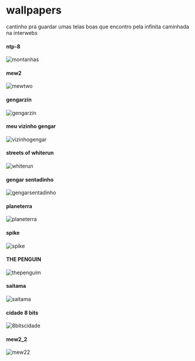 # wallpapers
cantinho pra guardar umas telas boas que encontro pela infinita caminhada na interwebs

#### ntp-8
![montanhas](https://i.imgur.com/Ce4Fr6H.jpg)

#### mew2
![mewtwo](https://i.imgur.com/dLPOhXS.jpeg)

#### gengarzin
![gengarzin](https://cdna.artstation.com/p/assets/images/images/028/132/720/medium/simone-ortiz-gengar.jpg?1593573488)

#### meu vizinho gengar
![vizinhogengar](https://images4.alphacoders.com/294/thumb-1920-294938.gif)

#### streets of whiterun
![whiterun](https://i.redd.it/wmbfe8pcnl341.jpg)

#### gengar sentadinho
![gengarsentadinho](https://i.imgur.com/zzaDsmh.jpeg)

#### planeterra
![planeterra](https://external-content.duckduckgo.com/iu/?u=http%3A%2F%2Fwallpapercave.com%2Fwp%2FEerviPX.jpg&f=1&nofb=1)

#### spike
![spike](https://i.imgur.com/22xwBIM.jpg)

#### THE PENGUIN
![thepenguim](https://i.imgur.com/Up6pevg.png)

#### saitama
![saitama](https://i.imgur.com/f8vFvxZ.jpg)

#### cidade 8 bits
![8bitscidade](https://preview.redd.it/r8d137vu1wk81.png?width=960&crop=smart&auto=webp&s=ee095554d4817ca1e16157d93a7dd2ff9bcf5f63)

#### mew2_2
![mew2](https://wallpaperaccess.com/full/3503731.jpg)2
